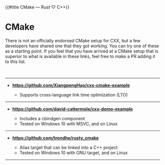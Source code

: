 {{#title CMake — Rust ♡ C++}}
# CMake

There is not an officially endorsed CMake setup for CXX, but a few developers
have shared one that they got working. You can try one of these as a starting
point. If you feel that you have arrived at a CMake setup that is superior to
what is available in these links, feel free to make a PR adding it to this list.

<br>

---

- **<https://github.com/XiangpengHao/cxx-cmake-example>**

  - Supports cross-language link time optimization (LTO)

---

- **<https://github.com/david-cattermole/cxx-demo-example>**

  - Includes a cbindgen component
  - Tested on Windows 10 with MSVC, and on Linux

---

- **<https://github.com/trondhe/rusty_cmake>**

  - Alias target that can be linked into a C++ project
  - Tested on Windows 10 with GNU target, and on Linux

---
